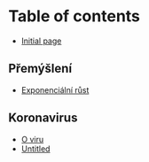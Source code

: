 # Table of contents

* [Initial page](README.md)

## Přemýšlení

* [Exponenciální růst](premysleni/exponencialni-rust.md)

## Koronavirus

* [O viru](koronavirus/o-viru.md)
* [Untitled](koronavirus/untitled-1.md)

